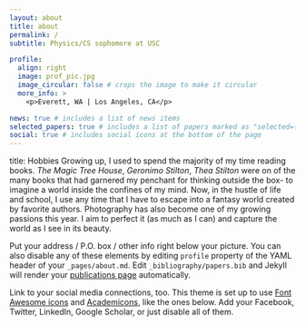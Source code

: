 ```yaml
---
layout: about
title: about
permalink: /
subtitle: Physics/CS sophomore at USC

profile:
  align: right
  image: prof_pic.jpg
  image_circular: false # crops the image to make it circular
  more_info: >
    <p>Everett, WA | Los Angeles, CA</p>

news: true # includes a list of news items
selected_papers: true # includes a list of papers marked as "selected={true}"
social: true # includes social icons at the bottom of the page
---
```



title: Hobbies
Growing up, I used to spend the majority of my time reading books. _The Magic Tree House_, _Geronimo Stilton_, _Thea Stilton_ were on of the many books that had garnered my penchant for thinking outside the box- to imagine a world inside the confines of my mind. Now, in the hustle of life and school, I use any time that I have to escape into a fantasy world created by favorite authors. Photography has also become one of my growing passions this year. I aim to perfect it (as much as I can) and capture the world as I see in its beauty. 

Put your address / P.O. box / other info right below your picture. You can also disable any of these elements by editing `profile` property of the YAML header of your `_pages/about.md`. Edit `_bibliography/papers.bib` and Jekyll will render your [publications page](/al-folio/publications/) automatically.

Link to your social media connections, too. This theme is set up to use [Font Awesome icons](https://fontawesome.com/) and [Academicons](https://jpswalsh.github.io/academicons/), like the ones below. Add your Facebook, Twitter, LinkedIn, Google Scholar, or just disable all of them.
